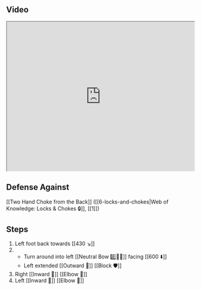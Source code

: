 ## Video

<iframe src="https://www.youtube.com/embed/i00tx6QzySA" width="100%" height="400"></iframe>

## Defense Against

[[Two Hand Choke from the Back]] ([[6-locks-and-chokes|Web of Knowledge: Locks & Chokes 🔒]], [[1]])

## Steps

1. Left foot back towards [[430 ↘️]]
2. - Turn around into left [[Neutral Bow 0️⃣🧍‍♂️]] facing [[600 ⬇️]]
    - Left extended [[Outward 🔼]] [[Block 🛡️]]
3. Right [[Inward 🔽]] [[Elbow 💪]]
4. Left [[Inward 🔽]] [[Elbow 💪]]